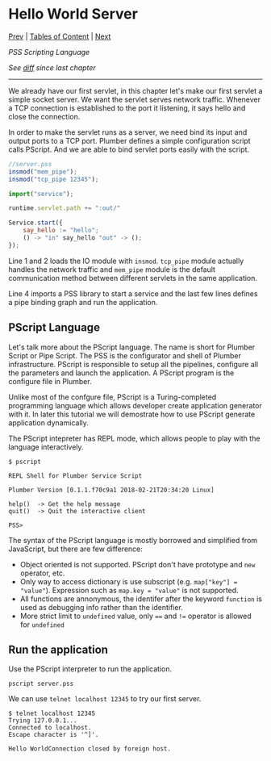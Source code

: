 # Hello World Server

[Prev](https://github.com/38/plumber-tutorial/blob/1-hello-world/README.md) |
[Tables of Content](https://github.com/38/plumber-tutorial/blob/master/README.md) | 
[Next](https://github.com/38/plumber-tutorial/blob/3-say-different-words/README.md)

*PSS Scripting Language*

*See [diff](https://github.com/38/plumber-tutorial/compare/1-hello-world-src...2-hello-world-server-src) since last chapter*

---

We already have our first servlet, in this chapter let's make our first servlet a simple socket server.
We want the servlet serves network traffic. Whenever a TCP connection is established to the port it listening,
it says hello and close the connection. 

In order to make the servlet runs as a server, we need bind its input and output ports to a TCP port.
Plumber defines a simple configuration script calls PScript. And we are able to bind servlet ports easily with the script.

```javascript
//server.pss
insmod("mem_pipe");
insmod("tcp_pipe 12345");

import("service");

runtime.servlet.path += ":out/"

Service.start({
	say_hello := "hello";
	() -> "in" say_hello "out" -> ();
});
```

Line 1 and 2 loads the IO module with `insmod`. `tcp_pipe` module actually handles the network traffic and `mem_pipe` module is the default communication method between different servlets in the same application.

Line 4 imports a PSS library to start a service and the last few lines defines a pipe binding graph and run the application.

## PScript Language

Let's talk more about the PScript language. The name is short for Plumber Script or Pipe Script.
The PSS is the configurator and shell of Plumber infrastructure.
PScript is responsible to setup all the pipelines, configure all the parameters and launch the application.
A PScript program is the configure file in Plumber.

Unlike most of the confgure file, PScript is a Turing-completed programming language which allows developer create
application generator with it. In later this tutorial we will demostrate how to use PScript generate application dynamically.

The PScript intepreter has REPL mode, which allows people to play with the language interactively.

```
$ pscript

REPL Shell for Plumber Service Script

Plumber Version [0.1.1.f70c9a1 2018-02-21T20:34:20 Linux]

help()  -> Get the help message
quit()  -> Quit the interactive client

PSS> 

```

The syntax of the PScript language is mostly borrowed and simplified from JavaScript, but there are few difference:

- Object oriented is not supported. PScript don't have prototype and `new` operator, etc.
- Only way to access dictionary is use subscript (e.g. `map["key"] = "value"`). Expression such as `map.key = "value"` is not supported. 
- All functions are annonymous, the identifer after the keyword `function` is used as debugging info rather than the identifier.
- More strict limit to `undefined` value, only `==` and `!=` operator is allowed for `undefined`

## Run the application

Use the PScript interpreter to run the application.

```
pscript server.pss
```

We can use `telnet localhost 12345` to try our first server.

```
$ telnet localhost 12345
Trying 127.0.0.1...
Connected to localhost.
Escape character is '^]'.

Hello WorldConnection closed by foreign host.
```
